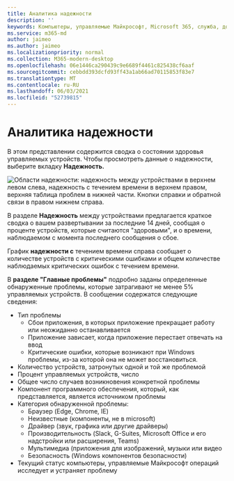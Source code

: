 ```yaml
---
title: Аналитика надежности
description: ''
keywords: Компьютеры, управляемые Майкрософт, Microsoft 365, служба, документация
ms.service: m365-md
author: jaimeo
ms.author: jaimeo
ms.localizationpriority: normal
ms.collection: M365-modern-desktop
ms.openlocfilehash: 06e1446ca290439c9e6689f4461c825438cf6aaf
ms.sourcegitcommit: cebbdd393dcfd93ff43a1ab66ad70115853f83e7
ms.translationtype: MT
ms.contentlocale: ru-RU
ms.lasthandoff: 06/03/2021
ms.locfileid: "52739815"
---
```

# <a name="reliability-insights"></a>Аналитика надежности

В этом представлении содержится сводка о состоянии здоровья управляемых устройств. Чтобы просмотреть данные о надежности, выберите вкладку **Надежность.**


![Области надежности: надежность между устройствами в верхнем левом слева, надежность с течением времени в верхнем правом, верхняя таблица проблем в нижней части. Кнопки справки и обратной связи в правом нижнем справа.](../../media/insights_reliability.png)

В разделе **Надежность** между устройствами предлагается краткое сводка о вашем развертывании за последние 14 дней, сообщая о проценте устройств, которые считаются "здоровыми", и о времени, наблюдаемом с момента последнего сообщения о сбое. 

 
График **надежности с** течением времени справа сообщает о количестве устройств с критическими ошибками и общем количестве наблюдаемых критических ошибок с течением времени.

В **разделе "Главные проблемы"** подробно заданы определенные обнаруженные проблемы, которые затрагивают не менее 5% управляемых устройств. В сообщении содержатся следующие сведения:

- Тип проблемы
    - Сбои приложения, в которых приложение прекращает работу или неожиданно останавливается
    - Приложение зависает, когда приложение перестает отвечать на ввод
    - Критические ошибки, которые возникают при Windows проблемы, из-за которой она не может восстановиться.
- Количество устройств, затронутых одной и той же проблемой
- Процент управляемых устройств, число
- Общее число случаев возникновения конкретной проблемы
- Компонент программного обеспечения, который, как представляется, является источником проблемы
- Категория обнаруженной проблемы:
    - Браузер (Edge, Chrome, IE)
    - Неизвестные (компоненты, не в microsoft)
    - Драйвер (звук, графика или другие драйверы)
    - Производительность (Slack, G-Suites, Microsoft Office и его надстройки или расширения, Teams)
    - Мультимедиа (приложения для изображений, музыки или видео
    - Безопасность (Windows компонентов безопасности)
- Текущий статус компьютеры, управляемые Майкрософт операций исследует и устраняет проблему

